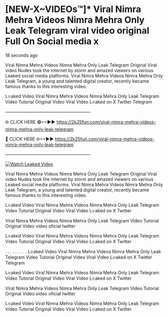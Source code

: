 # [NEW-X~VIDEOs™]* Viral Nimra Mehra Videos Nimra Mehra Only Leak Telegram viral video original Full On Social media x

18 seconds ago

Viral Nimra Mehra Videos Nimra Mehra Only Leak Telegram Original Viral video Nudes took the internet by storm and amazed viewers on various Leaked social media platforms. Viral Nimra Mehra Videos Nimra Mehra Only Leak Telegram, a young and talented digital creator, recently became famous thanks to this interesting video.

L𝚎aked Video Viral Nimra Mehra Videos Nimra Mehra Only Leak Telegram Video Tutorial Original Video Viral Video L𝚎aked on X Twitter Telegram

———————————————————-

🌐 CLICK HERE 🟢==►► https://2k25fun.com/viral-nimra-mehra-videos-nimra-mehra-only-leak-telegram

🔴 CLICK HERE 🌐==►► https://2k25fun.com/viral-nimra-mehra-videos-nimra-mehra-only-leak-telegram

———————————————————-

[![Watch Leaked Video](https://miro.medium.com/v2/resize:fit:828/format:webp/1*cilzJN44JGOrTw9NJCrNHA.gif "Watch Leaked Video")](https://2k25fun.com/viral-nimra-mehra-videos-nimra-mehra-only-leak-telegram)

Viral Nimra Mehra Videos Nimra Mehra Only Leak Telegram Original Viral video Nudes took the internet by storm and amazed viewers on various Leaked social media platforms. Viral Nimra Mehra Videos Nimra Mehra Only Leak Telegram, a young and talented digital creator, recently became famous thanks to this interesting video.

L𝚎aked Video Viral Nimra Mehra Videos Nimra Mehra Only Leak Telegram Video Tutorial Original Video Viral Video L𝚎aked on X Twitter

Viral Nimra Mehra Videos Nimra Mehra Only Leak Telegram Video Tutorial Original Video video oficial twitter

L𝚎aked Video Viral Nimra Mehra Videos Nimra Mehra Only Leak Telegram Video Tutorial Original Video Viral Video L𝚎aked on X Twitter

. . . . . . . . . L𝚎aked Video Viral Nimra Mehra Videos Nimra Mehra Only Leak Telegram Video Tutorial Original Video Viral Video L𝚎aked on X Twitter Telegram

L𝚎aked Video Viral Nimra Mehra Videos Nimra Mehra Only Leak Telegram Video Tutorial Original Video Viral Video L𝚎aked on X Twitter

Viral Nimra Mehra Videos Nimra Mehra Only Leak Telegram Video Tutorial Original Video video oficial twitter

L𝚎aked Video Viral Nimra Mehra Videos Nimra Mehra Only Leak Telegram Video Tutorial Original Video Viral Video L𝚎aked on X Twitter.